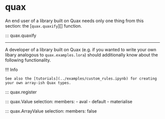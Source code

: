 # quax

An end user of a library built on Quax needs only one thing from this section: the [`quax.quaxify`][] function.

::: quax.quaxify

---

A developer of a library built on Quax (e.g. if you wanted to write your own libary analogous to `quax.examples.lora`) should additionally know about the following functionality.

!!! Info

    See also the [tutorials](../examples/custom_rules.ipynb) for creating your own array-ish Quax types.

::: quax.register

::: quax.Value
    selection:
        members:
            - aval
            - default
            - materialise

::: quax.ArrayValue
    selection:
        members: false
